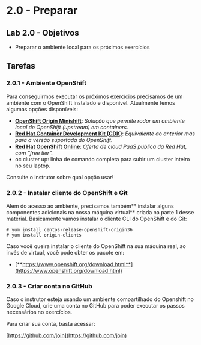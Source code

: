 # 2.0 - Preparar

## Lab 2.0 - Objetivos

* Preparar o ambiente local para os próximos exercícios

## Tarefas

### 2.0.1 - Ambiente OpenShift

Para conseguirmos executar os próximos exercícios precisamos de um ambiente com o OpenShift instalado e disponível. Atualmente temos algumas opções disponíveis:

* [**OpenShift Origin Minishift**](https://www.openshift.org/minishift/): _Solução que permite rodar um ambiente local de OpenShift \(upstream\) em containers._
* [**Red Hat Container Development Kit \(CDK\)**](https://developers.redhat.com/products/cdk/overview/): _Equivalente ao anterior mas para a versão suportada do OpenShift._
* [**Red Hat OpenShift Online**](https://www.openshift.com/): _Oferta de cloud PaaS pública da Red Hat, com "free tier"._
* oc cluster up: linha de comando completa para subir um cluster inteiro no seu laptop.

Consulte o instrutor sobre qual opção usar!

### 2.0.2 - Instalar cliente do OpenShift e Git

Além do acesso ao ambiente, precisamos também** instalar alguns componentes adicionais na nossa máquina virtual** criada na parte 1 desse material. Basicamente vamos instalar o cliente CLI do OpenShift e do Git:

```text
# yum install centos-release-openshift-origin36
# yum install origin-clients
```

Caso você queira instalar o cliente do OpenShift na sua máquina real, ao invés de virtual, você pode obter os pacote em:

* [**https://www.openshift.org/download.html**](https://www.openshift.org/download.html)

### 2.0.3 - Criar conta no GitHub

Caso o instrutor esteja usando um ambiente compartilhado do Openshift no Google Cloud, crie uma conta no GitHub para poder executar os passos necessários no exercícios.

Para criar sua conta, basta acessar:

[https://github.com/join](https://github.com/join)

